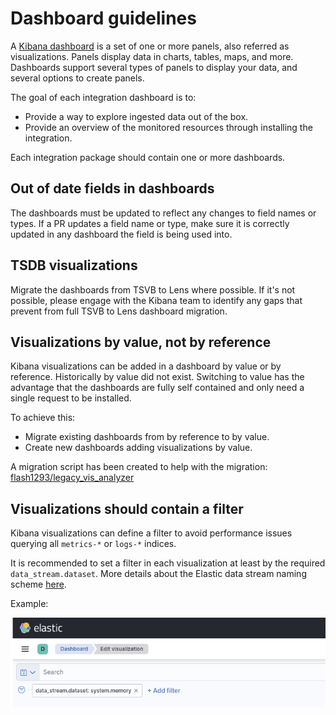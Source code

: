 # Dashboard guidelines

A [Kibana dashboard][1] is a set of one or more panels, also referred as visualizations. Panels display data in charts, tables, maps, and more. Dashboards support several types of panels to display your data, and several options to create panels.

The goal of each integration dashboard is to:

* Provide a way to explore ingested data out of the box.
* Provide an overview of the monitored resources through installing the integration.

Each integration package should contain one or more dashboards.

## Out of date fields in dashboards

The dashboards must be updated to reflect any changes to field names or types. If a PR updates a field name or type, make sure it is correctly updated in any dashboard the field is being used into.

## TSDB visualizations

Migrate the dashboards from TSVB to Lens where possible. If it's not possible, please engage with the Kibana team to identify any gaps that prevent from full TSVB to Lens dashboard migration.

## Visualizations by value, not by reference

Kibana visualizations can be added in a dashboard by value or by reference. Historically by value did not exist. Switching to value has the advantage that the dashboards are fully self contained and only need a single request to be installed.

To achieve this:
- Migrate existing dashboards from by reference to by value.
- Create new dashboards adding visualizations by value.

A migration script has been created to help with the migration: [flash1293/legacy_vis_analyzer][2]

## Visualizations should contain a filter

Kibana visualizations can define a filter to avoid performance issues querying all `metrics-*` or `logs-*` indices.

It is recommended to set a filter in each visualization at least by the required `data_stream.dataset`. More details about the Elastic data stream naming scheme [here][3].

Example: 

![filter in visualization](./images/filter_in_visualization.png)


[1]: https://www.elastic.co/guide/en/kibana/current/dashboard.html
[2]: https://github.com/flash1293/legacy_vis_analyzer
[3]: https://www.elastic.co/blog/an-introduction-to-the-elastic-data-stream-naming-scheme
